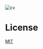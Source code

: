 ![cv](https://github.com/Krashnakant/cv/Krashna_cv.png)

# License

[MIT](https://choosealicense.com/licenses/mit/)
